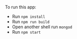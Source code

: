 To run this app:

* Run `npm install`
* Run `npm run build`
* Open another shell run `mongod`
* Run `npm start`
